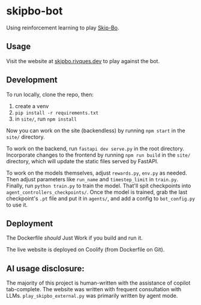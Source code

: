 # skipbo-bot
Using reinforcement learning to play [Skip-Bo](https://en.wikipedia.org/wiki/Skip-Bo).

## Usage
Visit the website at [skipbo.rivques.dev](https://skipbo.rivques.dev) to play against the bot.

## Development
To run locally, clone the repo, then:
1. create a venv
2. `pip install -r requirements.txt`
3. in `site/`, run `npm install`

Now you can work on the site (backendless) by running `npm start` in the `site/` directory.

To work on the backend, run `fastapi dev serve.py` in the root directory. Incorporate changes to the frontend by running `npm run build` in the `site/` directory, which will update the static files served by FastAPI.

To work on the models themselves, adjust `rewards.py`, `env.py` as needed. Then adjust parameters like `run_name` and `timestep_limit` in `train.py`. Finally, run `python train.py` to train the model. That'll spit checkpoints into `agent_controllers_checkpoints/`. Once the model is trained, grab the last checkpoint's `.pt` file and put it in `agents/`, and add a config to `bot_config.py` to use it.

## Deployment
The Dockerfile _should_ Just Work if you build and run it.

The live website is deployed on Coolify (from Dockerfile on Git).

## AI usage disclosure:
The majority of this project is human-written with the assistance of copilot tab-complete. The website was written with frequent consultation with LLMs. `play_skipbo_external.py` was primarily written by agent mode.